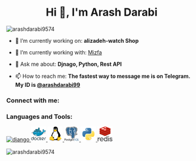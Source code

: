 <h1 align="center">Hi 👋, I'm Arash Darabi</h1>

<p align="left"> <img src="https://komarev.com/ghpvc/?username=arashdarabi9574&label=Profile%20views&color=0e75b6&style=flat" alt="arashdarabi9574" /> </p>

- 🔭 I’m currently working on: **alizadeh-watch Shop**

- 🤝 I’m currently working with: [Mizfa](https://mizfa.com/website-portfolio)

- 💬 Ask me about: **Djnago, Python, Rest API**

- 📫 How to reach me: **The fastest way to message me is on Telegram. My ID is [@arashdarabi99](https://t.me/arashdarabi99)**

<h3 align="left">Connect with me:</h3>
<p align="left">
</p>

<h3 align="left">Languages and Tools:</h3>
<p align="left"> <a href="https://www.djangoproject.com/" target="_blank" rel="noreferrer"> <img src="https://cdn.worldvectorlogo.com/logos/django.svg" alt="django" width="40" height="40"/> </a> 
<a href="https://www.docker.com/" target="_blank" rel="noreferrer"> <img src="https://raw.githubusercontent.com/devicons/devicon/master/icons/docker/docker-original-wordmark.svg" alt="docker" width="40" height="40"/> </a> <a href="https://www.linux.org/" target="_blank" rel="noreferrer"> <img src="https://raw.githubusercontent.com/devicons/devicon/master/icons/linux/linux-original.svg" alt="linux" width="40" height="40"/> </a> <a href="https://www.postgresql.org" target="_blank" rel="noreferrer"> <img src="https://raw.githubusercontent.com/devicons/devicon/master/icons/postgresql/postgresql-original-wordmark.svg" alt="postgresql" width="40" height="40"/> </a> <a href="https://www.python.org" target="_blank" rel="noreferrer"> <img src="https://raw.githubusercontent.com/devicons/devicon/master/icons/python/python-original.svg" alt="python" width="40" height="40"/> </a> <a href="https://redis.io" target="_blank" rel="noreferrer"> <img src="https://raw.githubusercontent.com/devicons/devicon/master/icons/redis/redis-original-wordmark.svg" alt="redis" width="40" height="40"/> </a> </p>




 <p><img align="center" src="https://github-readme-streak-stats.herokuapp.com/?user=arashdarabi9574&" alt="arashdarabi9574" /></p>

